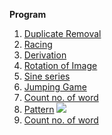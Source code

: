 <strong>Program</strong>
<ol>
    <li><a href="https://github.com/Niranjan2054/College/blob/master/Duplicate%20removal.c">Duplicate Removal</a></li>
    <li><a href="https://github.com/Niranjan2054/College/blob/master/Racing.C">Racing</a></li>
    <li><a href="https://github.com/Niranjan2054/College/blob/master/derivation.c">Derivation</a></li>
    <li><a href="https://github.com/Niranjan2054/College/blob/master/ROTATE.C">Rotation of Image</a></li>
    <li><a href="https://github.com/Niranjan2054/College/blob/master/sine.c">Sine series</a></li>
    <li><a href="https://github.com/Niranjan2054/College/blob/master/JUMP.C">Jumping Game</a></li>
    <li><a href="https://github.com/Niranjan2054/College/blob/master/COUNTWOR.C">Count no. of word</a></li>
    <li><a href="https://github.com/Niranjan2054/College/blob/master/PATTERN.C">Pattern</a>
    <img src="https://lh3.googleusercontent.com/T00tmQnws4HE9KAR_j5BXFvueft7WRyOpRx7NUrpebdQ9Eqnzo3IY8ykVbDhQHq81v9L8z3LyQ=w224-h437-no">
    </li>
    <li><a href="https://github.com/Niranjan2054/College/blob/master/SMALLEST.C">Count no. of word</a></li>
 </ul>
